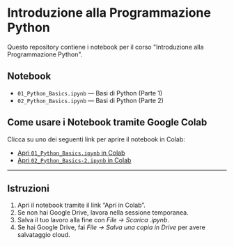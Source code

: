 # Introduzione alla Programmazione Python

Questo repository contiene i notebook per il corso "Introduzione alla Programmazione Python".

## Notebook

- `01_Python_Basics.ipynb` — Basi di Python (Parte 1)
- `02_Python_Basics.ipynb` — Basi di Python (Parte 2)

## Come usare i Notebook tramite Google Colab

Clicca su uno dei seguenti link per aprire il notebook in Colab:

- [Apri `01_Python_Basics.ipynb` in Colab](https://colab.research.google.com/github/stefano-marchesin/intro2python/blob/main/01_Python_Basics.ipynb)
- [Apri `02_Python_Basics-2.ipynb` in Colab](https://colab.research.google.com/github/stefano-marchesin/intro2python/blob/main/02_Python_Basics-2.ipynb)

---

## Istruzioni

1. Apri il notebook tramite il link “Apri in Colab”.  
2. Se non hai Google Drive, lavora nella sessione temporanea.  
3. Salva il tuo lavoro alla fine con *File → Scarica .ipynb*.  
4. Se hai Google Drive, fai *File → Salva una copia in Drive* per avere salvataggio cloud.

